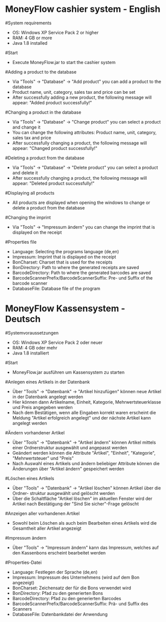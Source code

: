 # MoneyFlow cashier system - English

#System requirements
 - OS: Windows XP Service Pack 2 or higher
 - RAM: 4 GB or more
 - Java 1.8 installed

#Start
 - Execute MoneyFlow.jar to start the cashier system

#Adding a product to the database
 - Via "Tools" -> "Database" -> "Add product" you can add a product to the database
 - Product name, unit, category, sales tax and price can be set
 - After successfully adding a new product, the following message will appear: "Added product successfully!"

#Changing a product in the database
 - Via "Tools" -> "Database" -> "Change product" you can select a product and change it
 - You can change the following attributes: Product name, unit, category, sales tax and price
 - After successfully changing a product, the following message will appear: "Changed product successfully!"

#Deleting a product from the database
 - Via "Tools" -> "Database" -> "Delete product" you can select a product and delete it
 - After successfully changing a product, the following message will appear: "Deleted product successfully!"

#Displaying all products
 - All products are displayed when opening the windows to change or delete a product from the database

#Changing the imprint
 - Via "Tools" -> "Impressum ändern" you can change the imprint that is displayed on the receipt

#Properties file
 - Language: Selecting the programs language (de,en)
 - Impressum: Imprint that is displayed on the receipt
 - BonCharset: Charset that is used for the receipts
 - BonDirectory: Path to where the generated receipts are saved
 - BarcodeDirectory: Path to where the generated barcodes are saved
 - BarcodeScannerPrefix/BarcodeScannerSuffix: Pre- und Suffix of the barcode scanner
 - DatabaseFile: Database file of the program

# MoneyFlow Kassensystem - Deutsch

#Systemvoraussetzungen
 - OS: Windows XP Service Pack 2 oder neuer
 - RAM: 4 GB oder mehr
 - Java 1.8 installiert

#Start
 - MoneyFlow.jar ausführen um Kassensystem zu starten

#Anlegen eines Artikels in der Datenbank
 - Über "Tools" -> "Datenbank" -> "Artikel hinzufügen" können neue Artikel in der 
   Datenbank angelegt werden
 - Hier können dann Artikelname, Einheit, Kategorie, Mehrwertsteuerklasse und 
   Preis angegeben werden
 - Nach dem Bestätigen, wenn alle Eingaben korrekt waren erscheint die Meldung
   "Artikel erfolgreich angelegt" und der nächste Artikel kann angelegt werden

#Ändern vorhandener Artikel
 - Über "Tools" -> "Datenbank" -> "Artikel ändern" können Artikel mittels einer
   Ordnerstruktur ausgewählt und angepasst werden
 - Geändert werden können die Attribute "Artikel", "Einheit", "Kategorie", 
   "Mehrwertsteuer" und "Preis"
 - Nach Auswahl eines Artikels und ändern beliebiger Attribute können die Änderungen 
   über "Artikel ändern" gespeichert werden

#Löschen eines Artikels
 - Über "Tools" -> "Datenbank" -> "Artikel löschen" können Artikel über die Ordner-
   struktur ausgewählt und gelöscht werden
 - Über die Schaltfläche "Artikel löschen" im aktuellen Fenster wird der Artikel 
   nach Bestätigung der "Sind Sie sicher"-Frage gelöscht

#Anzeigen aller vorhandenen Artikel
 - Sowohl beim Löschen als auch beim Bearbeiten eines Artikels wird die Gesamtheit
   aller Artikel angezeigt

#Impressum ändern
 - Über "Tools" -> "Impressum ändern" kann das Impressum, welches auf den 
   Kassenbons erscheint bearbeitet werden

#Properties-Datei
 - Language: Festlegen der Sprache (de,en)
 - Impressum: Impressum des Unternehmens (wird auf dem Bon angezeigt)
 - BonCharset: Zeichensatz der für die Bons verwendet wird
 - BonDirectory: Pfad zu den generierten Bons
 - BarcodeDirectory: Pfad zu den generierten Barcodes
 - BarcodeScannerPrefix/BarcodeScannerSuffix: Prä- und Suffix des Scanners
 - DatabaseFile: Datenbankdatei der Anwendung
